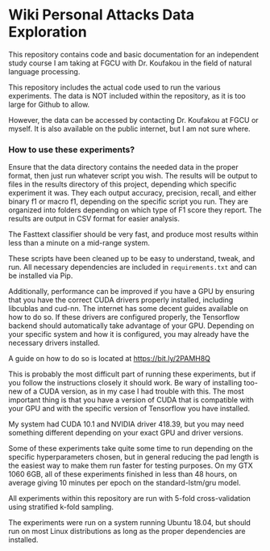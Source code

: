 # Wiki Personal Attacks Data Exploration

This repository contains code and basic documentation for an independent 
study course I am taking at FGCU with Dr. Koufakou in the field of 
natural language processing.

This repository includes the actual code used to run the various 
experiments. The data is NOT included within the repository, as it
is too large for Github to allow.

However, the data can be accessed by contacting Dr. Koufakou at FGCU
or myself. It is also available on the public internet, but I am not
sure where.

### How to use these experiments?

Ensure that the data directory contains the needed data in the proper
format, then just run whatever script you wish. The results will be
output to files in the results directory of this project, depending 
which specific experiment it was. They each output accuracy, precision,
recall, and either binary f1 or macro f1, depending on the specific
script you run. They are organized into folders depending on which
type of F1 score they report. The results are output in CSV format
for easier analysis.

The Fasttext classifier should be very fast, and produce most results
within less than a minute on a mid-range system.

These scripts have been cleaned up to be easy to understand, tweak,
and run. All necessary dependencies are included in `requirements.txt`
and can be installed via Pip.

Additionally, performance can be improved if you have a GPU by ensuring
that you have the correct CUDA drivers properly installed, including
libcublas and cud-nn. The internet has some decent guides available
on how to do so. If these drivers are configured properly, the Tensorflow
backend should automatically take advantage of your GPU. Depending on
your specific system and how it is configured, you may already have the
necessary drivers installed.

A guide on how to do so is located at https://bit.ly/2PAMH8Q

This is probably the most difficult part of running these experiments, 
but if you follow the instructions closely it should work. Be wary of
installing too-new of a CUDA version, as in my case I had trouble with
this. The most important thing is that you have a version of
CUDA that is compatible with your GPU and with the specific version
of Tensorflow you have installed.

My system had CUDA 10.1 and NVIDIA driver 418.39, but you may need 
something different depending on your exact GPU and driver versions.

Some of these experiments take quite some time to run depending on the
specific hyperparameters chosen, but in general reducing the pad length
is the easiest way to make them run faster for testing purposes. On my
GTX 1060 6GB, all of these experiments finished in less than 48 hours,
on average giving 10 minutes per epoch on the standard-lstm/gru model.

All experiments within this repository are run with 5-fold 
cross-validation using stratified k-fold sampling.

The experiments were run on a system running Ubuntu 18.04, but should run
on most Linux distributions as long as the proper dependencies are
installed. 
